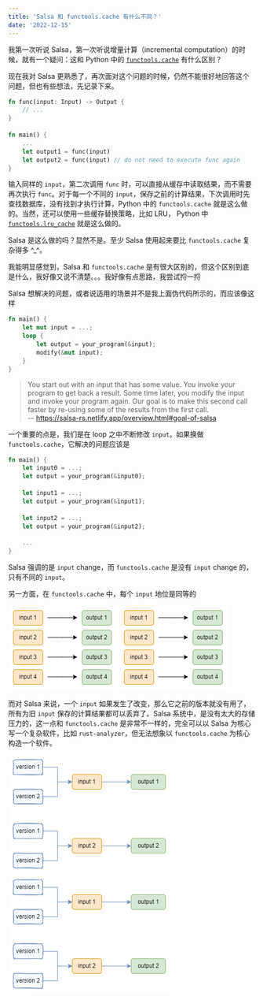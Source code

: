 ```yaml
---
title: 'Salsa 和 functools.cache 有什么不同？'
date: '2022-12-15'
---
```


我第一次听说 Salsa，第一次听说增量计算（incremental computation）的时候，就有一个疑问：这和 Python 中的 [`functools.cache`](https://docs.python.org/3/library/functools.html#functools.cache) 有什么区别？

现在我对 Salsa 更熟悉了，再次面对这个问题的时候，仍然不能很好地回答这个问题，但也有些想法，先记录下来。

```rust
fn func(input: Input) -> Output {
    // ...
}

fn main() {
    ...
    let output1 = func(input)
    let output2 = func(input) // do not need to execute func again
}
```

输入同样的 `input`，第二次调用 `func` 时，可以直接从缓存中读取结果，而不需要再次执行 `func`。对于每一个不同的 `input`，保存之前的计算结果，下次调用时先查找数据库，没有找到才执行计算，Python 中的 `functools.cache` 就是这么做的。当然，还可以使用一些缓存替换策略，比如 LRU， Python 中 [`functools.lru_cache`](https://docs.python.org/3/library/functools.html#functools.lru_cache) 就是这么做的。

Salsa 是这么做的吗？显然不是。至少 Salsa 使用起来要比 `functools.cache` 复杂得多 ^\_^。

我能明显感觉到，Salsa 和 `functools.cache` 是有很大区别的，但这个区别到底是什么，我好像又说不清楚。。。我好像有点思路，我尝试捋一捋

Salsa 想解决的问题，或者说适用的场景并不是我上面伪代码所示的，而应该像这样

```rust
fn main() {
    let mut input = ...;
    loop {
        let output = your_program(&input);
        modify(&mut input);
    }
}
```

> You start out with an input that has some value. You invoke your program to get back a result. Some time later, you modify the input and invoke your program again. Our goal is to make this second call faster by re-using some of the results from the first call.  
> -- https://salsa-rs.netlify.app/overview.html#goal-of-salsa

一个重要的点是，我们是在 loop 之中不断修改 `input`。如果换做 `functools.cache`，它解决的问题应该是

```rust
fn main() {
    let input0 = ...;
    let output = your_program(&input0);

    let input1 = ...;
    let output = your_program(&input1);

    let input2 = ...;
    let output = your_program(&input2);

    ...
}
```

Salsa 强调的是 `input` change，而 `functools.cache` 是没有 `input` change 的，只有不同的 `input`。

另一方面，在 `functools.cache` 中，每个 `input` 地位是同等的

![](/10/input-output.png)
![](../public/10/input-output.png)

而对 Salsa 来说，一个 `input` 如果发生了改变，那么它之前的版本就没有用了，所有为旧 `input` 保存的计算结果都可以丢弃了。Salsa 系统中，是没有太大的存储压力的，这一点和 `functools.cache` 是非常不一样的，完全可以以 Salsa 为核心写一个复杂软件，比如 `rust-analyzer`，但无法想象以 `functools.cache` 为核心构造一个软件。

![](/10/input-version.png)
![](../public/10/input-version.png)
